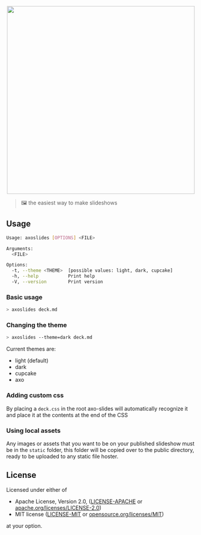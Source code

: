 <p align="center"><img src="https://github.com/axodotdev/slippy/assets/1051509/d6df480a-72d1-43f6-a11f-ac9a4a3bcc1d" width="500" /></p>

> 🖼 the easiest way to make slideshows

## Usage

```sh
Usage: axoslides [OPTIONS] <FILE>

Arguments:
  <FILE>

Options:
  -t, --theme <THEME>  [possible values: light, dark, cupcake]
  -h, --help           Print help
  -V, --version        Print version
```

### Basic usage

```sh
> axoslides deck.md
```

### Changing the theme

```sh
> axoslides --theme=dark deck.md
```

Current themes are:

- light (default)
- dark
- cupcake
- axo

### Adding custom css

By placing a `deck.css` in the root axo-slides will automatically recognize it and place it at the contents at the end of the CSS

### Using local assets

Any images or assets that you want to be on your published slideshow must be in the `static` folder, this folder will be copied over to the public directory, ready to be uploaded to any static file hoster.

## License

Licensed under either of

- Apache License, Version 2.0, ([LICENSE-APACHE](LICENSE-APACHE) or [apache.org/licenses/LICENSE-2.0](https://www.apache.org/licenses/LICENSE-2.0))
- MIT license ([LICENSE-MIT](LICENSE-MIT) or [opensource.org/licenses/MIT](https://opensource.org/licenses/MIT))

at your option.
